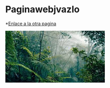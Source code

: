 # Paginawebjvazlo

*[Enlace a la otra pagina](otro.md)

![Descripcion de la imagen](assets/descarga.jpeg)
